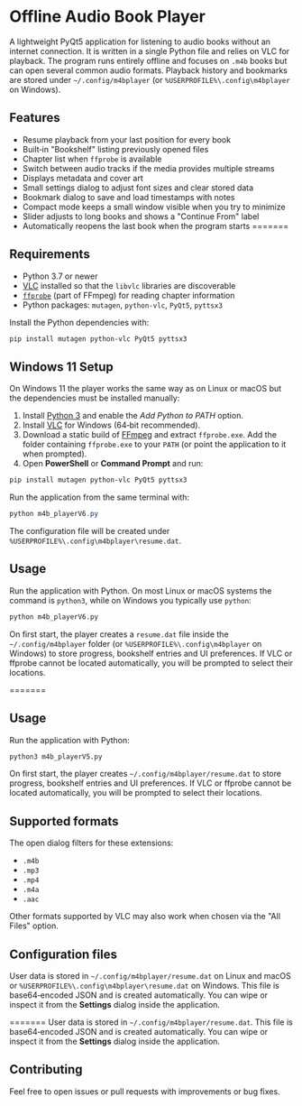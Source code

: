 # Offline Audio Book Player
A lightweight PyQt5 application for listening to audio books without an internet connection. It is written in a single Python file and relies on VLC for playback. The program runs entirely offline and focuses on `.m4b` books but can open several common audio formats. Playback history and bookmarks are stored under `~/.config/m4bplayer` (or `%USERPROFILE%\.config\m4bplayer` on Windows).

## Features

- Resume playback from your last position for every book
- Built‑in "Bookshelf" listing previously opened files
- Chapter list when `ffprobe` is available
- Switch between audio tracks if the media provides multiple streams
- Displays metadata and cover art
- Small settings dialog to adjust font sizes and clear stored data
- Bookmark dialog to save and load timestamps with notes
- Compact mode keeps a small window visible when you try to minimize
- Slider adjusts to long books and shows a "Continue From" label
- Automatically reopens the last book when the program starts
=======

## Requirements

- Python 3.7 or newer
- [VLC](https://www.videolan.org/) installed so that the `libvlc` libraries are discoverable
- [`ffprobe`](https://ffmpeg.org/ffprobe.html) (part of FFmpeg) for reading chapter information
- Python packages: `mutagen`, `python-vlc`, `PyQt5`, `pyttsx3`

Install the Python dependencies with:

```bash
pip install mutagen python-vlc PyQt5 pyttsx3
```

## Windows 11 Setup

On Windows 11 the player works the same way as on Linux or macOS but the dependencies must be installed manually:

1. Install [Python 3](https://www.python.org/downloads/windows/) and enable the *Add Python to PATH* option.
2. Install [VLC](https://www.videolan.org/) for Windows (64‑bit recommended).
3. Download a static build of [FFmpeg](https://www.gyan.dev/ffmpeg/builds/) and extract `ffprobe.exe`. Add the folder containing `ffprobe.exe` to your `PATH` (or point the application to it when prompted).
4. Open **PowerShell** or **Command Prompt** and run:

```powershell
pip install mutagen python-vlc PyQt5 pyttsx3
```

Run the application from the same terminal with:

```powershell
python m4b_playerV6.py
```

The configuration file will be created under `%USERPROFILE%\.config\m4bplayer\resume.dat`.

## Usage

Run the application with Python. On most Linux or macOS systems the command is `python3`, while on Windows you typically use `python`:

```bash
python m4b_playerV6.py
```

On first start, the player creates a `resume.dat` file inside the `~/.config/m4bplayer` folder (or `%USERPROFILE%\.config\m4bplayer` on Windows) to store progress, bookshelf entries and UI preferences. If VLC or ffprobe cannot be located automatically, you will be prompted to select their locations.

=======
## Usage

Run the application with Python:

```bash
python3 m4b_playerV5.py
```

On first start, the player creates `~/.config/m4bplayer/resume.dat` to store progress, bookshelf entries and UI preferences. If VLC or ffprobe cannot be located automatically, you will be prompted to select their locations.

## Supported formats

The open dialog filters for these extensions:

- `.m4b`
- `.mp3`
- `.mp4`
- `.m4a`
- `.aac`

Other formats supported by VLC may also work when chosen via the "All Files" option.

## Configuration files

User data is stored in `~/.config/m4bplayer/resume.dat` on Linux and macOS or `%USERPROFILE%\.config\m4bplayer\resume.dat` on Windows. This file is base64‑encoded JSON and is created automatically. You can wipe or inspect it from the **Settings** dialog inside the application.

=======
User data is stored in `~/.config/m4bplayer/resume.dat`. This file is base64‑encoded JSON and is created automatically. You can wipe or inspect it from the **Settings** dialog inside the application.

## Contributing

Feel free to open issues or pull requests with improvements or bug fixes.
